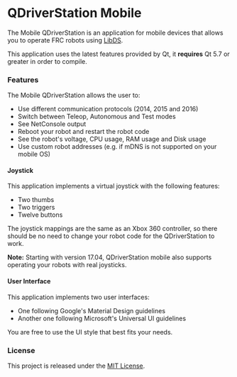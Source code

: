 # QDriverStation Mobile

The Mobile QDriverStation is an application for mobile devices that allows you to operate FRC robots using [LibDS](https://github.com/frc-utilities/libds-c). 

This application uses the latest features provided by Qt, it **requires** Qt 5.7 or greater in order to compile.

### Features

The Mobile QDriverStation allows the user to:

- Use different communication protocols (2014, 2015 and 2016)
- Switch between Teleop, Autonomous and Test modes
- See NetConsole output 
- Reboot your robot and restart the robot code
- See the robot's voltage, CPU usage, RAM usage and Disk usage
- Use custom robot addresses (e.g. if mDNS is not supported on your mobile OS)

#### Joystick

This application implements a virtual joystick with the following features:

- Two thumbs
- Two triggers
- Twelve buttons

The joystick mappings are the same as an Xbox 360 controller, so there should be no need to change your robot code for the QDriverStation to work.

**Note:** Starting with version 17.04, QDriverStation mobile also supports operating your robots with real joysticks.

#### User Interface

This application implements two user interfaces:

- One following Google's Material Design guidelines
- Another one following Microsoft's Universal UI guidelines

You are free to use the UI style that best fits your needs.

### License

This project is released under the [MIT License](LICENSE.md).
